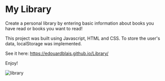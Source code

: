 # My Library

Create a personal library by entering basic information about books you have read or books you want to read!

This project was built using Javascript, HTML and CSS. To store the user's data, localStorage was implemented. 

See it here: https://edouardblais.github.io/Library/

Enjoy!

![library](https://user-images.githubusercontent.com/101145093/177021126-ea939bcf-03d6-46bc-829f-69c33ccfb846.JPG)
